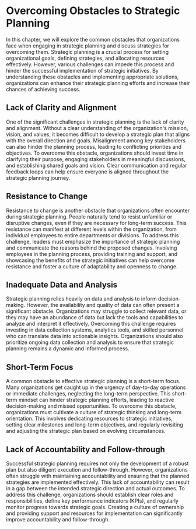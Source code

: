 Overcoming Obstacles to Strategic Planning
===================================================

In this chapter, we will explore the common obstacles that organizations face when engaging in strategic planning and discuss strategies for overcoming them. Strategic planning is a crucial process for setting organizational goals, defining strategies, and allocating resources effectively. However, various challenges can impede this process and hinder the successful implementation of strategic initiatives. By understanding these obstacles and implementing appropriate solutions, organizations can enhance their strategic planning efforts and increase their chances of achieving success.

Lack of Clarity and Alignment
-----------------------------

One of the significant challenges in strategic planning is the lack of clarity and alignment. Without a clear understanding of the organization's mission, vision, and values, it becomes difficult to develop a strategic plan that aligns with the overall direction and goals. Misalignment among key stakeholders can also hinder the planning process, leading to conflicting priorities and objectives. To overcome this obstacle, organizations should invest time in clarifying their purpose, engaging stakeholders in meaningful discussions, and establishing shared goals and vision. Clear communication and regular feedback loops can help ensure everyone is aligned throughout the strategic planning journey.

Resistance to Change
--------------------

Resistance to change is another obstacle that organizations often encounter during strategic planning. People naturally tend to resist unfamiliar or disruptive changes, even if they are necessary for long-term success. This resistance can manifest at different levels within the organization, from individual employees to entire departments or divisions. To address this challenge, leaders must emphasize the importance of strategic planning and communicate the reasons behind the proposed changes. Involving employees in the planning process, providing training and support, and showcasing the benefits of the strategic initiatives can help overcome resistance and foster a culture of adaptability and openness to change.

Inadequate Data and Analysis
----------------------------

Strategic planning relies heavily on data and analysis to inform decision-making. However, the availability and quality of data can often present a significant obstacle. Organizations may struggle to collect relevant data, or they may have an abundance of data but lack the tools and capabilities to analyze and interpret it effectively. Overcoming this challenge requires investing in data collection systems, analytics tools, and skilled personnel who can translate data into actionable insights. Organizations should also prioritize ongoing data collection and analysis to ensure that strategic planning remains a dynamic and informed process.

Short-Term Focus
----------------

A common obstacle to effective strategic planning is a short-term focus. Many organizations get caught up in the urgency of day-to-day operations or immediate challenges, neglecting the long-term perspective. This short-term mindset can hinder strategic planning efforts, leading to reactive decision-making and missed opportunities. To overcome this obstacle, organizations must cultivate a culture of strategic thinking and long-term orientation. This involves dedicating resources to strategic initiatives, setting clear milestones and long-term objectives, and regularly revisiting and adjusting the strategic plan based on evolving circumstances.

Lack of Accountability and Follow-through
-----------------------------------------

Successful strategic planning requires not only the development of a robust plan but also diligent execution and follow-through. However, organizations often struggle with maintaining accountability and ensuring that the planned strategies are implemented effectively. This lack of accountability can result in a gap between the intended strategic direction and actual outcomes. To address this challenge, organizations should establish clear roles and responsibilities, define key performance indicators (KPIs), and regularly monitor progress towards strategic goals. Creating a culture of ownership and providing support and resources for implementation can significantly improve accountability and follow-through.
